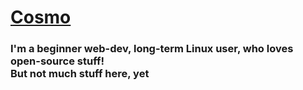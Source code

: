 #  [Cosmo](https://cosmoo7.github.io)
### I'm a beginner web-dev, long-term Linux user, who loves open-source stuff!<br/>But not much stuff here, yet<br/>
